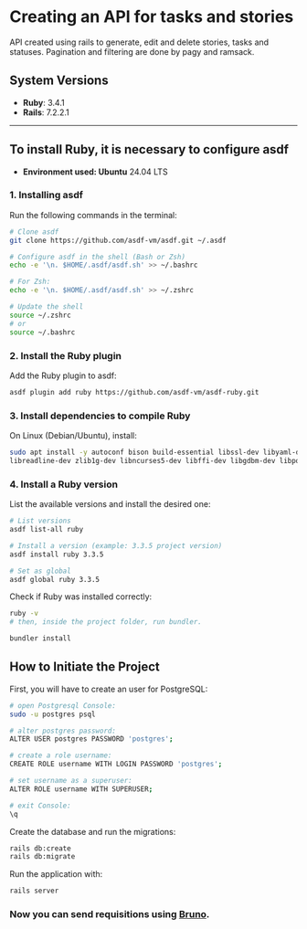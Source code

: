 #  Creating an API for tasks and stories

API created using rails to generate, edit and delete stories, tasks and statuses. Pagination and filtering are done by pagy and ramsack.

## System Versions
- **Ruby**: 3.4.1
- **Rails**: 7.2.2.1

---

## To install Ruby, it is necessary to configure asdf  
- **Environment used: Ubuntu** 24.04 LTS  

### 1. Installing asdf  
Run the following commands in the terminal:  

```bash
# Clone asdf
git clone https://github.com/asdf-vm/asdf.git ~/.asdf

# Configure asdf in the shell (Bash or Zsh)
echo -e '\n. $HOME/.asdf/asdf.sh' >> ~/.bashrc

# For Zsh:
echo -e '\n. $HOME/.asdf/asdf.sh' >> ~/.zshrc

# Update the shell
source ~/.zshrc 
# or 
source ~/.bashrc
```

### 2. Install the Ruby plugin  
Add the Ruby plugin to asdf:  

```bash
asdf plugin add ruby https://github.com/asdf-vm/asdf-ruby.git
```

### 3. Install dependencies to compile Ruby  
On Linux (Debian/Ubuntu), install:  

```bash
sudo apt install -y autoconf bison build-essential libssl-dev libyaml-dev \
libreadline-dev zlib1g-dev libncurses5-dev libffi-dev libgdbm-dev libpq-dev
```

### 4. Install a Ruby version  
List the available versions and install the desired one:  

```bash
# List versions
asdf list-all ruby

# Install a version (example: 3.3.5 project version)
asdf install ruby 3.3.5

# Set as global
asdf global ruby 3.3.5
```
Check if Ruby was installed correctly:  
```bash
ruby -v
# then, inside the project folder, run bundler.

bundler install
```

## How to Initiate the Project

First, you will have to create an user for PostgreSQL:

```bash
# open Postgresql Console:
sudo -u postgres psql

# alter postgres password:
ALTER USER postgres PASSWORD 'postgres';

# create a role username:
CREATE ROLE username WITH LOGIN PASSWORD 'postgres';

# set username as a superuser:
ALTER ROLE username WITH SUPERUSER;

# exit Console:
\q
```

Create the database and run the migrations:

```bash
rails db:create
rails db:migrate
```
Run the application with:

```bash
rails server
```

### Now you can send requisitions using [Bruno](https://www.usebruno.com/).
